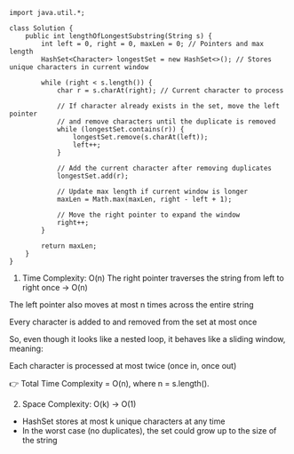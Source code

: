 ```
import java.util.*;

class Solution {
    public int lengthOfLongestSubstring(String s) {
        int left = 0, right = 0, maxLen = 0; // Pointers and max length
        HashSet<Character> longestSet = new HashSet<>(); // Stores unique characters in current window
        
        while (right < s.length()) {
            char r = s.charAt(right); // Current character to process

            // If character already exists in the set, move the left pointer
            // and remove characters until the duplicate is removed
            while (longestSet.contains(r)) {
                longestSet.remove(s.charAt(left));
                left++;
            }

            // Add the current character after removing duplicates
            longestSet.add(r);

            // Update max length if current window is longer
            maxLen = Math.max(maxLen, right - left + 1);

            // Move the right pointer to expand the window
            right++;
        }

        return maxLen;
    }
}

```

1. Time Complexity: O(n)
The right pointer traverses the string from left to right once → O(n)

The left pointer also moves at most n times across the entire string

Every character is added to and removed from the set at most once

So, even though it looks like a nested loop, it behaves like a sliding window, meaning:

Each character is processed at most twice (once in, once out)

👉 Total Time Complexity = O(n), where n = s.length().

2. Space Complexity: O(k) -> O(1)
- HashSet<Character> stores at most k unique characters at any time
- In the worst case (no duplicates), the set could grow up to the size of the string
